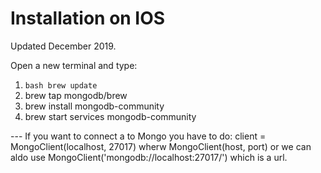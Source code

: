 
# Installation on IOS

Updated December 2019.

Open a new terminal and type:

1. ```bash brew update```
2. brew tap mongodb/brew
3. brew install mongodb-community
4. brew start services mongodb-community


--- If you want to connect a to Mongo you have to do: client = MongoClient(localhost, 27017) wherw MongoClient(host, port)
            or we can aldo use MongoClient('mongodb://localhost:27017/') which is a url.

